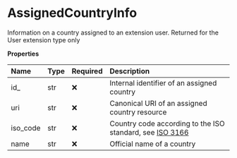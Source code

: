# AssignedCountryInfo

Information on a country assigned to an extension user. Returned for the User extension type only

**Properties**

| Name     | Type | Required | Description                                                                                                 |
| :------- | :--- | :------- | :---------------------------------------------------------------------------------------------------------- |
| id\_     | str  | ❌       | Internal identifier of an assigned country                                                                  |
| uri      | str  | ❌       | Canonical URI of an assigned country resource                                                               |
| iso_code | str  | ❌       | Country code according to the ISO standard, see [ISO 3166](https://www.iso.org/iso-3166-country-codes.html) |
| name     | str  | ❌       | Official name of a country                                                                                  |

<!-- This file was generated by liblab | https://liblab.com/ -->
